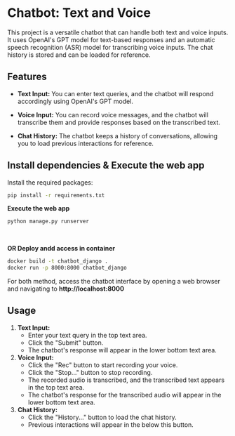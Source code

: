 # Chatbot: Text and Voice

This project is a versatile chatbot that can handle both text and voice inputs. It uses OpenAI's GPT model for text-based responses and an automatic speech recognition (ASR) model for transcribing voice inputs. The chat history is stored and can be loaded for reference.

## Features

- **Text Input:** You can enter text queries, and the chatbot will respond accordingly using OpenAI's GPT model.

- **Voice Input:** You can record voice messages, and the chatbot will transcribe them and provide responses based on the transcribed text.

- **Chat History:** The chatbot keeps a history of conversations, allowing you to load previous interactions for reference.

## Install dependencies & Execute the web app
Install the required packages:
```bash
pip install -r requirements.txt
```
**Execute the web app**
```bash
python manage.py runserver
```
<br/>

**OR Deploy andd access in container**
```bash
docker build -t chatbot_django .
docker run -p 8000:8000 chatbot_django
```

For both method, access the chatbot interface by opening a web browser and navigating to **http://localhost:8000**

## Usage
1. **Text Input:**
    - Enter your text query in the top text area.
    - Click the "Submit" button.
    - The chatbot's response will appear in the lower bottom text area.
2. **Voice Input:**
    - Click the "Rec" button to start recording your voice.
    - Click the "Stop..." button to stop recording.
    - The recorded audio is transcribed, and the transcribed text appears in the top text area.
    - The chatbot's response for the transcribed audio will appear in the lower bottom text area.
3. **Chat History:** 
    - Click the "History..." button to load the chat history.
    - Previous interactions will appear in the below this button.